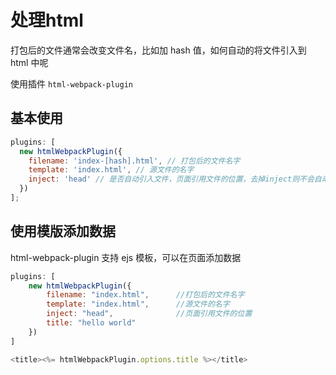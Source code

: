 # 处理html

打包后的文件通常会改变文件名，比如加 hash 值，如何自动的将文件引入到 html 中呢

使用插件 `html-webpack-plugin`

## 基本使用

```javascript
plugins: [
  new htmlWebpackPlugin({
    filename: 'index-[hash].html', // 打包后的文件名字
    template: 'index.html', // 源文件的名字
    inject: 'head' // 是否自动引入文件，页面引用文件的位置，去掉inject则不会自动引用js文件
  })
];
```

## 使用模版添加数据

html-webpack-plugin 支持 ejs 模板，可以在页面添加数据

```javascript
plugins: [
    new htmlWebpackPlugin({
        filename: "index.html",      //打包后的文件名字
        template: "index.html",      //源文件的名字
        inject: "head",              //页面引用文件的位置
        title: "hello world"
    })
]

<title><%= htmlWebpackPlugin.options.title %></title>
```
